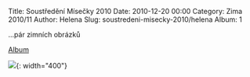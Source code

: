 Title: Soustředění Mísečky 2010
Date: 2010-12-20 00:00
Category: Zima 2010/11
Author: Helena
Slug: soustredeni-misecky-2010/helena
Album: 1

...pár zimních obrázků

[Album](https://goo.gl/photos/rhzqVX9GowJ87J6v6)

![]({static}/static/zima-2010-11/alba/hrbatipsi.jpg){: width="400"}
